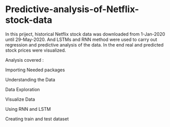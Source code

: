 # Predictive-analysis-of-Netflix-stock-data
In this priject, historical Netflix stock data was downloaded from 1-Jan-2020 until 29-May-2020. And LSTMs and RNN method were used to carry out regression and predictive analysis of the data. In the end real and predicted stock prices were visualized.

Analysis covered :

Importing Needed packages

Understanding the Data

Data Exploration

Visualize Data

Using RNN and LSTM 

Creating train and test dataset



